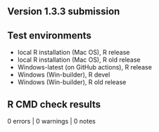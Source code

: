 ## Version 1.3.3 submission

## Test environments

-   local R installation (Mac OS), R release
-   local R installation (Mac OS), R old release
-   Windows-latest (on GitHub actions), R release
-   Windows (Win-builder), R devel
-   Windows (Win-builder), R old release

## R CMD check results

0 errors \| 0 warnings \| 0 notes
